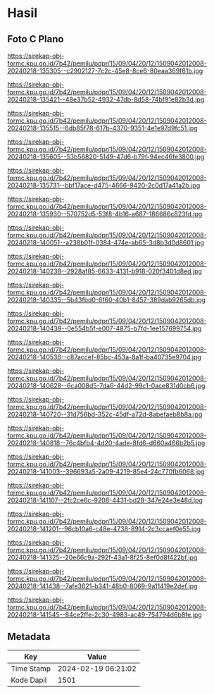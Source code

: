 # Hasil

## Foto C Plano

https://sirekap-obj-formc.kpu.go.id/7b42/pemilu/pdpr/15/09/04/20/12/1509042012008-20240218-135305--c2902127-7c2c-45e8-8ce6-80eaa369f61b.jpg

https://sirekap-obj-formc.kpu.go.id/7b42/pemilu/pdpr/15/09/04/20/12/1509042012008-20240218-135421--48e37b52-4932-47db-8d58-74bf91e82b3d.jpg

https://sirekap-obj-formc.kpu.go.id/7b42/pemilu/pdpr/15/09/04/20/12/1509042012008-20240218-135515--6db85f78-617b-4370-9351-4e1e97d9fc51.jpg

https://sirekap-obj-formc.kpu.go.id/7b42/pemilu/pdpr/15/09/04/20/12/1509042012008-20240218-135605--53b56820-5149-47d6-b79f-94ec46fe3800.jpg

https://sirekap-obj-formc.kpu.go.id/7b42/pemilu/pdpr/15/09/04/20/12/1509042012008-20240218-135731--bbf17ace-d475-4666-9420-2c0d17a41a2b.jpg

https://sirekap-obj-formc.kpu.go.id/7b42/pemilu/pdpr/15/09/04/20/12/1509042012008-20240218-135930--570752d5-53f8-4b16-a687-186686c823fd.jpg

https://sirekap-obj-formc.kpu.go.id/7b42/pemilu/pdpr/15/09/04/20/12/1509042012008-20240218-140051--a238b01f-0384-474e-ab65-3d8b3d0d8601.jpg

https://sirekap-obj-formc.kpu.go.id/7b42/pemilu/pdpr/15/09/04/20/12/1509042012008-20240218-140238--2928af85-6633-4131-b918-020f3401d8ed.jpg

https://sirekap-obj-formc.kpu.go.id/7b42/pemilu/pdpr/15/09/04/20/12/1509042012008-20240218-140335--5b43fbd0-6f60-40b1-8457-389dab9265db.jpg

https://sirekap-obj-formc.kpu.go.id/7b42/pemilu/pdpr/15/09/04/20/12/1509042012008-20240218-140439--0e554b5f-e007-4875-b7fd-1ee157699754.jpg

https://sirekap-obj-formc.kpu.go.id/7b42/pemilu/pdpr/15/09/04/20/12/1509042012008-20240218-140536--c87accef-85bc-453a-8a1f-ba40735e9704.jpg

https://sirekap-obj-formc.kpu.go.id/7b42/pemilu/pdpr/15/09/04/20/12/1509042012008-20240218-140628--6ca008d5-7da6-44d2-99c1-0ace831d0cb6.jpg

https://sirekap-obj-formc.kpu.go.id/7b42/pemilu/pdpr/15/09/04/20/12/1509042012008-20240218-140720--31d756bd-352c-45df-a72d-8abefaeb8b8a.jpg

https://sirekap-obj-formc.kpu.go.id/7b42/pemilu/pdpr/15/09/04/20/12/1509042012008-20240218-140818--76c4bfb4-4d20-4ade-8fd6-d660a466b2b5.jpg

https://sirekap-obj-formc.kpu.go.id/7b42/pemilu/pdpr/15/09/04/20/12/1509042012008-20240218-141003--396693a5-2a09-4219-85e4-24c770fb6068.jpg

https://sirekap-obj-formc.kpu.go.id/7b42/pemilu/pdpr/15/09/04/20/12/1509042012008-20240218-141107--2fc2ce6c-9208-4431-bd28-347e24e3e48d.jpg

https://sirekap-obj-formc.kpu.go.id/7b42/pemilu/pdpr/15/09/04/20/12/1509042012008-20240218-141201--96cb10a6-c48e-4738-8914-2c3ccaef0e55.jpg

https://sirekap-obj-formc.kpu.go.id/7b42/pemilu/pdpr/15/09/04/20/12/1509042012008-20240218-141325--20e66c9a-292f-43a1-8f25-8ef0d8f422bf.jpg

https://sirekap-obj-formc.kpu.go.id/7b42/pemilu/pdpr/15/09/04/20/12/1509042012008-20240218-141438--7afe3621-b341-48b0-8069-9a11419e2def.jpg

https://sirekap-obj-formc.kpu.go.id/7b42/pemilu/pdpr/15/09/04/20/12/1509042012008-20240218-141545--84ce2ffe-2c30-4983-ac49-754794d6b8fe.jpg


## Metadata

| Key        | Value               |
| ---------- | ------------------- |
| Time Stamp | 2024-02-19 06:21:02 |
| Kode Dapil | 1501                |



